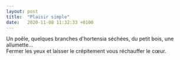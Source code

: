 ```yaml
---
layout: post
title:  "Plaisir simple"
date:   2020-11-08 11:32:33 +0100
---
```


Un poêle, quelques branches d'hortensia séchées, du petit bois, une allumette...  
Fermer les yeux et laisser le crépitement vous réchauffer le cœur.